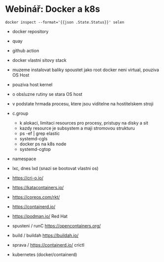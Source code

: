 # Webinář: Docker a k8s

`docker inspect --format='{{json .State.Status}}' selen`


- docker repository
- quay
- github action

- docker vlastni sitovy stack
- muzeme instalovat baliky
spoustet jako root
docker neni virtual, pouziva OS Host
- pouziva host kernel
- o obsluzne rutiny se stara OS host
- v podstate hrmada procesu, ktere jsou viditelne na hostitelskem stroji

- c.group
  - k alokaci, limitaci resources pro procesy, pristupy na disky a sit
  - kazdy resource je subsystem a maji stromovou strukturu
  - ps -ef | grep elastic
  - systemd-cgls
  - docker ps na k8s node
  - systemd-cgtop
- namespace


- lxc, dnes lxd (snazi se bootovat vlastni os)
- https://cri-o.io/
- https://katacontainers.io/
- https://coreos.com/rkt/
- https://containerd.io/
- https://podman.io/ Red Hat

- spusteni / runC https://opencontainers.org/
- build / buildah https://buildah.io/
- sprava / https://containerd.io/ crictl
- kubernetes (docker/containerd)
